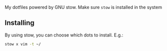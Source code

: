 My dotfiles powered by GNU stow. Make sure `stow` is installed in the system
## Installing
By using stow, you can choose which dots to install. E.g.:
```bash
stow x vim -t ~/
```
